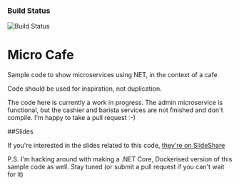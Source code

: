 ### Build Status

![Build Status](https://richardbanks.visualstudio.com/DefaultCollection/_apis/public/build/definitions/dd9fce67-1e29-48d0-bee1-1f4cbc0816a4/20/badge)

# Micro Cafe
Sample code to show microservices using NET, in the context of a cafe

Code should be used for inspiration, not duplication.

The code here is currently a work in progress. The admin microservice is functional, but the cashier and barista services are not finished and don't compile. I'm happy to take a pull request :-)

##Slides

If you're interested in the slides related to this code, [they're on SlideShare](http://www.slideshare.net/rbanks54/architecting-microservices-in-net)

P.S. I'm hacking around with making a .NET Core, Dockerised version of this sample code as well. Stay tuned (or submit a pull request if you can't wait for it) 
